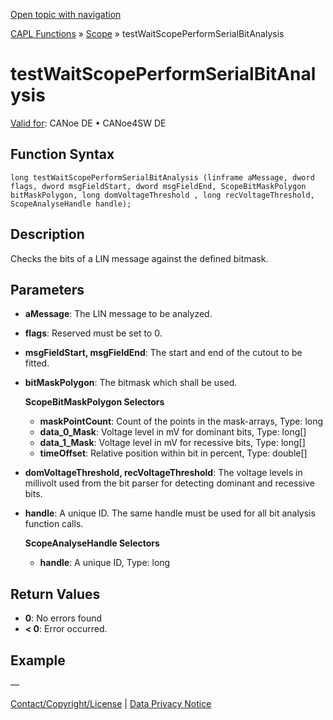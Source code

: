 [Open topic with navigation](../../../../../CANoeDEFamily.htm#Topics/CAPLFunctions/Test/Functions/CAPLfunctionTestWaitScopePerformSerialBitAnalysis.md)

[CAPL Functions](../../CAPLfunctions.md) » [Scope](../../Scope/CAPLfunctionsScopeOverview.md) » testWaitScopePerformSerialBitAnalysis

# testWaitScopePerformSerialBitAnalysis

[Valid for](../../../Shared/FeatureAvailability.md):  CANoe DE • CANoe4SW DE

## Function Syntax

```plaintext
long testWaitScopePerformSerialBitAnalysis (linframe aMessage, dword flags, dword msgFieldStart, dword msgFieldEnd, ScopeBitMaskPolygon bitMaskPolygon, long domVoltageThreshold , long recVoltageThreshold, ScopeAnalyseHandle handle);
```

## Description

Checks the bits of a LIN message against the defined bitmask.

## Parameters

- **aMessage**: The LIN message to be analyzed.
- **flags**: Reserved must be set to 0.
- **msgFieldStart, msgFieldEnd**: The start and end of the cutout to be fitted.
- **bitMaskPolygon**: The bitmask which shall be used.

  **ScopeBitMaskPolygon Selectors**

  - **maskPointCount**: Count of the points in the mask-arrays, Type: long
  - **data_0_Mask**: Voltage level in mV for dominant bits, Type: long[]
  - **data_1_Mask**: Voltage level in mV for recessive bits, Type: long[]
  - **timeOffset**: Relative position within bit in percent, Type: double[]

- **domVoltageThreshold, recVoltageThreshold**: The voltage levels in millivolt used from the bit parser for detecting dominant and recessive bits.
- **handle**: A unique ID. The same handle must be used for all bit analysis function calls.

  **ScopeAnalyseHandle Selectors**

  - **handle**: A unique ID, Type: long

## Return Values

- **0**: No errors found
- **< 0**: Error occurred.

## Example

—

[Contact/Copyright/License](../../../Shared/ContactCopyrightLicense.md) | [Data Privacy Notice](https://www.vector.com/int/en/company/get-info/privacy-policy/)
